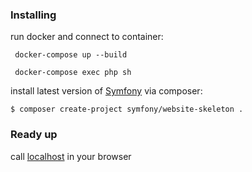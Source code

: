 ### Installing

run docker and connect to container:
```
 docker-compose up --build
```
```
 docker-compose exec php sh
```
install latest version of [Symfony](http://symfony.com/doc/current/setup.html) via composer:
```
$ composer create-project symfony/website-skeleton .
```

### Ready up
call [localhost](http://localhost/) in your browser
